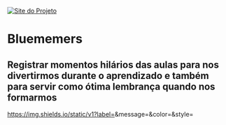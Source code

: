 [![Site do Projeto](https://i.imgur.com/5U1yeQ0.png)](https://bluememers.herokuapp.com/)
# Bluememers
## Registrar momentos hilários das aulas para nos divertirmos durante o aprendizado e também para servir como ótima lembrança quando nos formarmos 

https://img.shields.io/static/v1?label=<LABEL>&message=<MESSAGE>&color=<COLOR>&style=<STYLE>&logo=<LOGO>

Eu sempre soube que essa ideia seria muito bem aceita entre os colegas da classe, mas não imaginava que as outras turmas e módulos também fossem curtir tanto!
